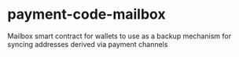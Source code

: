 # payment-code-mailbox
Mailbox smart contract for wallets to use as a backup mechanism for syncing addresses derived via payment channels
